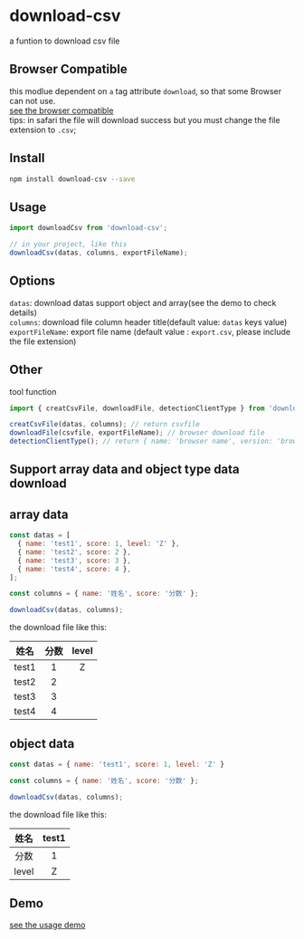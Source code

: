 # download-csv
a funtion to download csv file

## Browser Compatible
this modlue dependent on `a` tag attribute `download`, so that some Browser can not use.<br>
[see the browser compatible](http://caniuse.com/#search=download)<br>
tips: in safari the file will download success but you must change the file extension to `.csv`;

## Install

```bash
npm install download-csv --save
```

## Usage

```js
import downloadCsv from 'download-csv';

// in your project, like this
downloadCsv(datas, columns, exportFileName);

```

## Options

`datas`: download datas support object and array(see the demo to check details)<br>
`columns`: download file column header title(default value: `datas` keys value)<br>
`exportFileName`: export file name (default value : `export.csv`, please include the file extension)

## Other

tool function

```js
import { creatCsvFile, downloadFile, detectionClientType } from 'download-csv';

creatCsvFile(datas, columns); // return csvfile
downloadFile(csvfile, exportFileName); // browser download file
detectionClientType(); // return { name: 'browser name', version: 'browser version' };

```

## Support array data and object type data download

## array data

```js
const datas = [
  { name: 'test1', score: 1, level: 'Z' },
  { name: 'test2', score: 2 },
  { name: 'test3', score: 3 },
  { name: 'test4', score: 4 },
];

const columns = { name: '姓名', score: '分数' };

downloadCsv(datas, columns);
```

the download file like this:<br>

|  姓名 | 分数  | level |
| :---: | :---: | :---: |
| test1 |   1   |   Z   |
| test2 |   2   |       |
| test3 |   3   |       |
| test4 |   4   |       |

## object data

```js
const datas = { name: 'test1', score: 1, level: 'Z' }

const columns = { name: '姓名', score: '分数' };

downloadCsv(datas, columns);
```

the download file like this:<br>

|  姓名 | test1 |
| :---: | :---: |
|  分数 |   1   |
| level |   Z   |

## Demo

[see the usage demo](https://github.com/AllenZeng/download-csv/blob/master/example)

